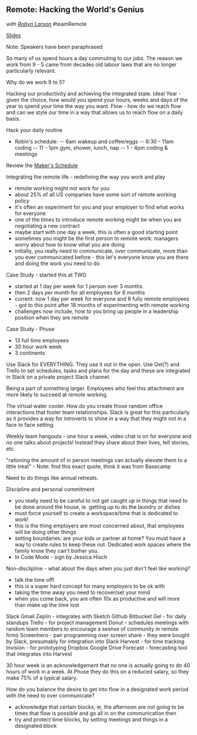 **Remote: Hacking the World's Genius**
-----------------------------------------------------------
*with [Robyn Larson](https://twitter.com/robyn_larsen)*
#teamRemote

[Slides](http://robynlarsen.ca/speaking/remote)

Note: Speakers have been paraphrased

So many of us spend hours a day commuting to our jobs. The reason we work from 9 - 5 came from decades old labour laws that are no
longer particularly relevant.

Why do we work 9 to 5?

Hacking our productivity and achieving the integrated state.
Ideal Year - given the choice, how would you spend your hours, weeks and days of the year to spend your time the way you want.
Flow - how do we reach flow and can we style our time in a way that allows us to reach flow on a daily basis.

Hack your daily routine
- Robin's schedule:
-- 6am wakeup and coffee/eggs
-- 6:30 - 11am coding
-- 11 - 1pm gym, shower, lunch, nap
-- 1 - 4pm coding & meetings

Review the [Maker's Schedule](http://www.paulgraham.com/makersschedule.html)

Integrating the remote life - redefining the way you work and play
- remote working might not work for you
- about 25% of all US companies have some sort of remote working policy
- it's often an experiment for you and your employer to find what works for everyone
- one of the times to introduce remote working might be when you are negotiating a new contract
- maybe start with one day a week, this is often a good starting point
- sometimes you might be the first person to remote work: managers worry about how to know what you are doing
- initially, you really need to communicate, over communicate, more than you ever communicated before - this let's everyone know
you are there and doing the work you need to do

Case Study - started this at TWG
- started at 1 day per week for 1 person over 3 months
- then 2 days per month for all employees for 6 months
- current: now 1 day per week for everyone and 8 fully remote employees - got to this point after 18 months of experimenting with
remote working
- challenges now include, how to you bring up people in a leadership position when they are remote

Case Study - Phuse
- 13 full time employees
- 30 hour work week
- 3 continents

Use Slack for EVERYTHING. They use it out in the open.
Use Gel(?) and Trello to set schedules, tasks and plans for the day and these are integrated in Slack on a private project
Slack channel.

Being a part of something larger. Employees who feel this attachment are more likely to succeed at remote working.

The virtual water cooler. How do you create those random office interactions that foster team relationships. Slack is great for this
particularly as it provides a way for introverts to shine in a way that they might not in a face to face setting.

Weekly team hangouts - one hour a week, video chat is on for everyone and no one talks about projects! Instead they share about
their lives, tell stories, etc.

"rationing the amount of in person meetings can actually elevate them to a little treat" - Note: find this exact quote, think it was from Basecamp

Need to do things like annual retreats.

Discipline and personal commitment
- you really need to be careful to not get caught up in things that need to be done around the house, ie. getting up to do the laundry
or dishes
- must force yourself to create a workspace/time that is dedicated to work!
- this is the thing employers are most concerned about, that employees will be doing other things
- setting boundaries: are your kids or partner at home? You must have a way to create rules to keep these out. Dedicated work
spaces where the family know they can't bother you.
- In Code Mode - sign by Jessica Hisch

Non-disclipline - what about the days when you just don't feel like working?
- talk the time off!
- this is a super hard concept for many employers to be ok with
- taking the time away you need to recover/set your mind
- when you come back, you are often 10x as productive and will more than make up the time lost

Slack
Gmail
Zeplin - integrates with Sketch
Github
Bitbucket
Gel - for daily standups
Trello - for project management
Donut - schedules meetings with random team members to encourage a sesnse of community in remote firms
Screenhero - pair programming over screen share - they were bought by Slack, presumably for integration into Slack
Harvest - for time tracking
Invision - for prototyping
Dropbox
Google Drive
Forecast - forecasting tool that integrates into Harvest

30 hour week is an acknowledgement that no one is actually going to do 40 hours of work in a week. At Phuse they do this on a
reduced salary, so they make 75% of a typical salary.

How do you balance the desire to get into flow in a designated work period with the need to over communicate?
- acknowledge that certain blocks, ie, the afternoon are not going to be times that flow is possible and go all in on the
communication then
- try and protect time blocks, by setting meetings and things in a designated block
